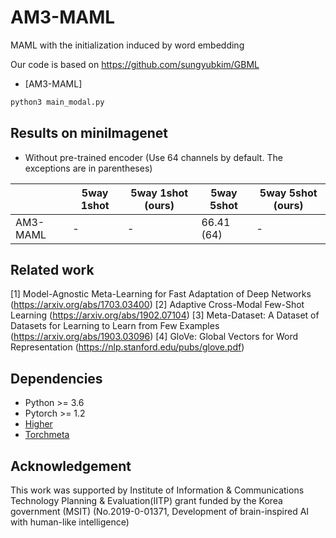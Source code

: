 # AM3-MAML
MAML with the initialization induced by word embedding

Our code is based on https://github.com/sungyubkim/GBML

* [AM3-MAML]

```python
python3 main_modal.py
```

## Results on miniImagenet

* Without pre-trained encoder (Use 64 channels by default. The exceptions are in parentheses)

|                | 5way 1shot          | 5way 1shot (ours) | 5way 5shot          | 5way 5shot (ours) |
| -------------- | ------------------- | ----------------- | ------------------- | ----------------- |
| AM3-MAML       | -                   | -                 | 66.41 (64)          | -                 |

## Related work

[1] Model-Agnostic Meta-Learning for Fast Adaptation of Deep Networks (https://arxiv.org/abs/1703.03400)
[2] Adaptive Cross-Modal Few-Shot Learning (https://arxiv.org/abs/1902.07104)
[3] Meta-Dataset: A Dataset of Datasets for Learning to Learn from Few Examples (https://arxiv.org/abs/1903.03096)
[4] GloVe: Global Vectors for Word Representation (https://nlp.stanford.edu/pubs/glove.pdf)

## Dependencies

* Python >= 3.6
* Pytorch >= 1.2
* [Higher](https://github.com/facebookresearch/higher) 
* [Torchmeta](https://github.com/tristandeleu/pytorch-meta) 

## Acknowledgement

This work was supported by Institute of Information & Communications Technology Planning & Evaluation(IITP) grant funded by the Korea government (MSIT) (No.2019-0-01371, Development of brain-inspired AI with human-like intelligence)
